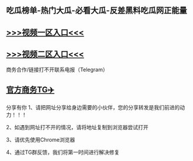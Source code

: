吃瓜榜单-热门大瓜-必看大瓜-反差黑料吃瓜网正能量
---
[>>>视频一区入口<<<](https://chigua999.github.io/)
----
[>>>视频二区入口<<<](https://chigua999.github.io/)
----
商务合作/链接打不开联系电报（Telegram）

[官方商务TG✈️](https://t.me/kan9288/)
---
分享有你
1、请把网址分享给身边需要的小伙伴，您的分享转发是我们前进的动力！！！

2、如遇到网址打不开的情况，请将地址复制到浏览器尝试打开

3、请优先使用Chrome浏览器

4、通过TG群反馈，我们将第一时间进行解决修复

